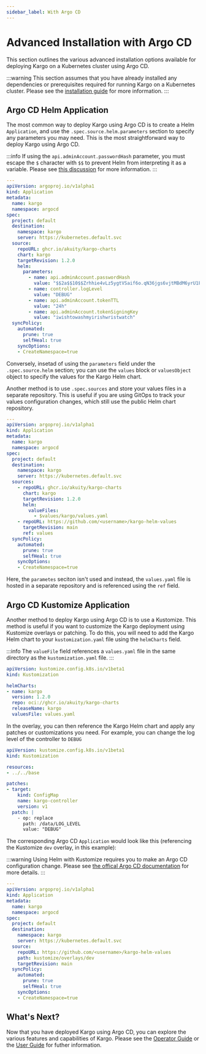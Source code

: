 ```yaml
---
sidebar_label: With Argo CD
---
```


# Advanced Installation with Argo CD

This section outlines the various advanced installation options available for deploying Kargo on a Kubernetes cluster using Argo CD.

:::warning
This section assumes that you have already installed any dependencies or prerequisites required for running Kargo on a Kubernetes cluster. Please see the [installation guide](../../40-operator-guide/10-basic-installation.md#prerequisites) for more information.
:::

## Argo CD Helm Application

The most common way to deploy Kargo using Argo CD is to create a Helm `Application`, and use the `.spec.source.helm.parameters` section to specify any parameters you may need. This is the most straightforward way to deploy Kargo using Argo CD.

:::info
If using the `api.adminAccount.passwordHash` parameter, you must escape the `$` character with `$$` to prevent Helm from interpreting it as a variable. Please see [this discussion](https://discord.com/channels/1138942074998235187/1138946346217394407/1267966083168469102) for more information.
:::

```yaml
---
apiVersion: argoproj.io/v1alpha1
kind: Application
metadata:
  name: kargo
  namespace: argocd
spec:
  project: default
  destination:
    namespace: kargo
    server: https://kubernetes.default.svc
  source:
    repoURL: ghcr.io/akuity/kargo-charts
    chart: kargo
    targetRevision: 1.2.0
    helm:
      parameters:
        - name: api.adminAccount.passwordHash
          value: "$$2a$$10$$Zrhhie4vLz5ygtVSaif6o.qN36jgs6vjtMBdM6yrU1FOeiAAMMxOm"
        - name: controller.logLevel
          value: "DEBUG"
        - name: api.adminAccount.tokenTTL
          value: "24h"
        - name: api.adminAccount.tokenSigningKey
          value: "iwishtowashmyirishwristwatch"
  syncPolicy:
    automated:
      prune: true
      selfHeal: true
    syncOptions:
    - CreateNamespace=true
```

Conversely, insetad of using the `parameters` field under the `.spec.source.helm` section; you can use the `values` block or `valuesObject` object to specify the values for the Kargo Helm chart.

Another method is to use `.spec.sources` and store your values files in a separate repository. This is useful if you are using GitOps to track your values configuration changes, which still use the public Helm chart repository.

```yaml
---
apiVersion: argoproj.io/v1alpha1
kind: Application
metadata:
  name: kargo
  namespace: argocd
spec:
  project: default
  destination:
    namespace: kargo
    server: https://kubernetes.default.svc
  sources:
    - repoURL: ghcr.io/akuity/kargo-charts
      chart: kargo
      targetRevision: 1.2.0
      helm:
        valueFiles:
          - $values/kargo/values.yaml
    - repoURL: https://github.com/<username>/kargo-helm-values
      targetRevision: main
      ref: values
  syncPolicy:
    automated:
      prune: true
      selfHeal: true
    syncOptions:
    - CreateNamespace=true
```

Here, the `parametes` seciton isn't used and instead, the `values.yaml` file is hosted in a separate repository and is referenced using the `ref` field.

## Argo CD Kustomize Application

Another method to deploy Kargo using Argo CD is to use a Kustomize. This method is useful if you want to customize the Kargo deployment using Kustomize overlays or patching. To do this, you will need to add the Kargo Helm chart to your `kustomization.yaml` file using the `helmCharts` field.

:::info
The `valueFile` field references a `values.yaml` file in the same directory as the `kustomization.yaml` file.
:::

```yaml
apiVersion: kustomize.config.k8s.io/v1beta1
kind: Kustomization

helmCharts:
- name: kargo
  version: 1.2.0
  repo: oci://ghcr.io/akuity/kargo-charts
  releaseName: kargo
  valuesFile: values.yaml
```

In the overlay, you can then reference the Kargo Helm chart and apply any patches or customizations you need. For example, you can change the log level of the controller to `DEBUG`

```yaml
apiVersion: kustomize.config.k8s.io/v1beta1
kind: Kustomization

resources:
- ../../base

patches:
- target:
    kind: ConfigMap
    name: kargo-controller
    version: v1
  patch: |
    - op: replace
      path: /data/LOG_LEVEL
      value: "DEBUG"
```

The corresponding Argo CD `Application` would look like this (referencing the Kustomize `dev` overlay, in this example):

:::warning
Using Helm with Kustomize requires you to make an Argo CD configuration change. Please see [the offical Argo CD documentation](https://argo-cd.readthedocs.io/en/stable/user-guide/kustomize/#kustomizing-helm-charts) for more details.
:::

```yaml
---
apiVersion: argoproj.io/v1alpha1
kind: Application
metadata:
  name: kargo
  namespace: argocd
spec:
  project: default
  destination:
    namespace: kargo
    server: https://kubernetes.default.svc
  source:
    repoURL: https://github.com/<username>/kargo-helm-values
    path: kustomize/overlays/dev
    targetRevision: main
  syncPolicy:
    automated:
      prune: true
      selfHeal: true
    syncOptions:
    - CreateNamespace=true
```

## What's Next?

Now that you have deployed Kargo using Argo CD, you can explore the various features and capabilities of Kargo. Please see the [Operator Guide](../../operator-guide/) or the [User Guide](../../user-guide/) for futher information.